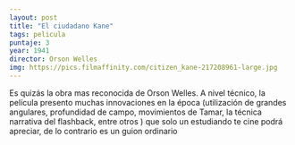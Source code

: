 ```yaml
---
layout: post
title: "El ciudadano Kane"
tags: pelicula
puntaje: 3
year: 1941
director: Orson Welles
img: https://pics.filmaffinity.com/citizen_kane-217208961-large.jpg
---
```


Es quizás la obra mas reconocida de Orson Welles. A nivel técnico, la película presento muchas innovaciones en la época (utilización de grandes angulares, profundidad de campo, movimientos de Tamar, la técnica narrativa del flashback, entre otros ) que solo un estudiando te cine podrá apreciar, de lo contrario es un guion ordinario
